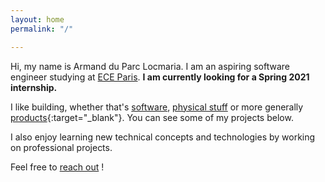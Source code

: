 ```yaml
---
layout: home
permalink: "/"

---
```

Hi, my name is Armand du Parc Locmaria. I am an aspiring software engineer studying at [ECE Paris](https://www.ece.fr/ecole-ingenieur/). **I am currently looking for a Spring 2021 internship.**

I like building, whether that's [software](/projects/cng-mods), [physical stuff](/projects/jewelry-making.html) or more generally [products](https://www.producthunt.com/posts/draft-2faab89a-3e8d-4d42-ada3-73d69511104f){:target="_blank"}. You can see some of my projects below.

I also enjoy learning new technical concepts and technologies by working on professional projects.

Feel free to [reach out](/contact) !
